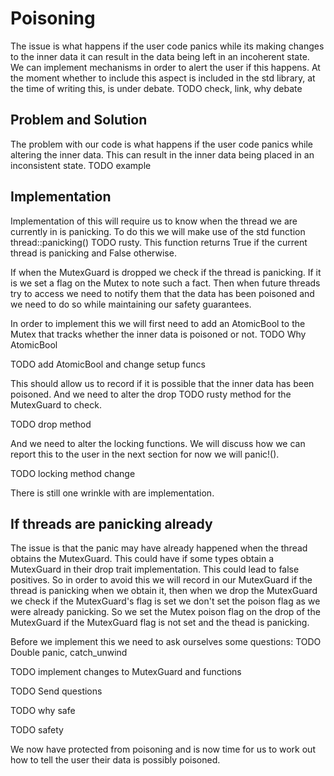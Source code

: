 # Poisoning

 The issue is what happens if the user code panics while its making changes to the inner data it can result in the data being left in an incoherent state.
We can implement mechanisms in order to alert the user if this happens. At the moment whether to include this aspect is included in the std library, at the time of writing this, is under debate. TODO check, link, why debate


## Problem and Solution
The problem with our code is what happens if the user code panics while altering the inner data. This can result in the inner data being placed in an inconsistent state. TODO example

## Implementation
Implementation of this will require us to know when the thread we are currently in is panicking. To do this we will make use of the std function thread::panicking() TODO rusty. This function returns True if the current thread is panicking and False otherwise.

If when the MutexGuard is dropped we check if the thread is panicking. If it is we set a flag on the Mutex to note such a fact. Then when future threads try to access we need to notify them that the data has been poisoned and we need to do so while maintaining our safety guarantees.

In order to implement this we will first need to add an AtomicBool to the Mutex that tracks whether the inner data is poisoned or not. TODO Why AtomicBool

TODO add AtomicBool and change setup funcs

This should allow us to record if it is possible that the inner data has been poisoned.
And we need to alter the drop TODO rusty method for the MutexGuard to check.

TODO drop method

And we need to alter the locking functions. We will discuss how we can report this to the user in the next section for now we will panic!().

TODO locking method change

There is still one wrinkle with are implementation.

## If threads are panicking already
The issue is that the panic may have already happened when the thread obtains the MutexGuard. This could have if some types obtain a MutexGuard in their drop trait implementation. This could lead to false positives. So in order to avoid this we will record in our MutexGuard if the thread is panicking when we obtain it, then when we drop the MutexGuard we check if the MutexGuard's flag is set we don't set the poison flag as we were already panicking.
So we set the Mutex poison flag  on the drop of the MutexGuard if the MutexGuard flag is not set and the thead is panicking.

Before we implement this we need to ask ourselves some questions: TODO Double panic, catch_unwind


TODO implement changes to MutexGuard and functions

TODO Send questions

TODO why safe

TODO safety

We now have protected from poisoning and is now time for us to work out how to tell the user their data is possibly poisoned.















